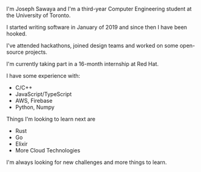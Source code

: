 ---
---
I'm Joseph Sawaya and I'm a third-year Computer Engineering student at the University of Toronto.

I started writing software in January of 2019 and since then I have been hooked.

I've attended hackathons, joined design teams and worked on some open-source projects.

I'm currently taking part in a 16-month internship at Red Hat.

I have some experience with: 
  - C/C++
  - JavaScript/TypeScript
  - AWS, Firebase
  - Python, Numpy

Things I'm looking to learn next are 
  - Rust
  - Go
  - Elixir
  - More Cloud Technologies 

I'm always looking for new challenges and more things to learn.
